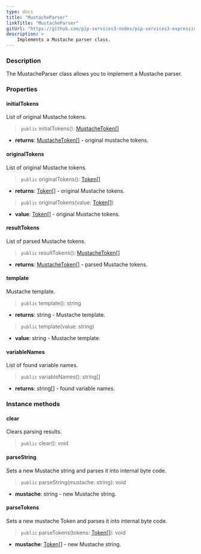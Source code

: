 ```yaml
---
type: docs
title: "MustacheParser"
linkTitle: "MustacheParser"
gitUrl: "https://github.com/pip-services3-nodex/pip-services3-expressions-nodex"
description: > 
    Implements a Mustache parser class.
---
```


### Description

The MustacheParser class allows you to implement a Mustache parser.


### Properties

#### initialTokens
List of original Mustache tokens.

> `public` initialTokens(): [MustacheToken[]](../mustache_token)

- **returns**: [MustacheToken[]](../mustache_token) - original mustache tokens.

#### originalTokens
List of original Mustache tokens.

> `public` originalTokens(): [Token[]](../../../tokenizers/token)

- **returns**: [Token[]](../../../tokenizers/token) - original Mustache tokens.

> `public` originalTokens(value: [Token[]](../../../tokenizers/token))

- **value**: [Token[]](../../../tokenizers/token) - original Mustache tokens.

#### resultTokens
List of parsed Mustache tokens.

> `public` resultTokens(): [MustacheToken[]](../mustache_token)

- **returns**: [MustacheToken[]](../mustache_token) - parsed Mustache tokens.

#### template
Mustache template.

> `public` template(): string

- **returns**: string - Mustache template.


> `public` template(value: string)

- **value**: string - Mustache template.


#### variableNames
List of found variable names.

> `public` variableNames(): string[]

- **returns**: string[] - found variable names.

### Instance methods

#### clear
Clears parsing results.

> `public` clear(): void

#### parseString
Sets a new Mustache string and parses it into internal byte code.

> `public` parseString(mustache: string): void

- **mustache**: string - new Mustache string.

#### parseTokens
Sets a new mustache Token and parses it into internal byte code.

> `public` parseTokens(tokens: [Token[]](../../../tokenizers/token)): void

- **mustache**: [Token[]](../../../tokenizers/token) - new Mustache string.